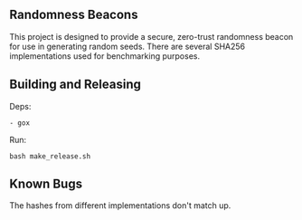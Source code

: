 ## Randomness Beacons

This project is designed to provide a secure, zero-trust randomness beacon for
use in generating random seeds. There are several SHA256 implementations used
for benchmarking purposes.

## Building and Releasing
Deps:
```
- gox
```

Run:
```
bash make_release.sh
```

## Known Bugs
The hashes from different implementations don't match up.
